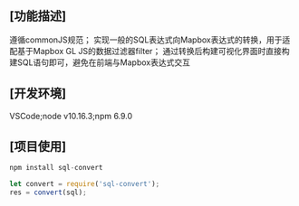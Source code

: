 ## [功能描述]

遵循commonJS规范；
实现一般的SQL表达式向Mapbox表达式的转换，用于适配基于Mapbox GL JS的数据过滤器filter；
通过转换后构建可视化界面时直接构建SQL语句即可，避免在前端与Mapbox表达式交互

## [开发环境]

VSCode;node v10.16.3;npm 6.9.0

## [项目使用]

```js
npm install sql-convert
```

```js
let convert = require('sql-convert');
res = convert(sql);
```

[项目结构简介]:用户可通过修改./convert/sql-caculator中的operators对象和matchOperators对象来修改映射规则


[联系方式]:shweh@foxmail.com